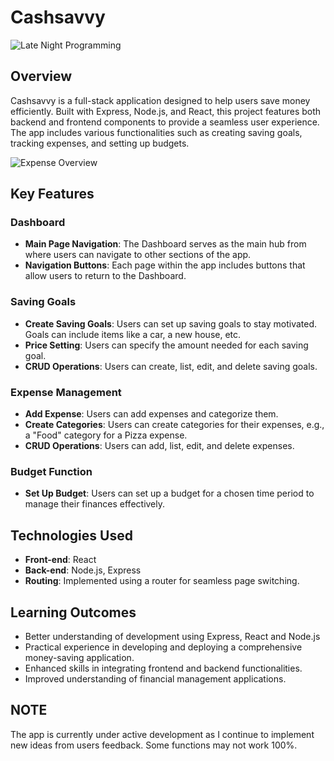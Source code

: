 # Cashsavvy

![Late Night Programming](https://i.pinimg.com/originals/87/6e/4a/876e4a4651b3bbf00faa84d7c53a9dd9.gif)

## Overview

Cashsavvy is a full-stack application designed to help users save money efficiently. Built with Express, Node.js, and React, this project features both backend and frontend components to provide a seamless user experience. The app includes various functionalities such as creating saving goals, tracking expenses, and setting up budgets.


![Expense Overview](https://drive.google.com/file/d/1ppsfr9hK5DbomWgfpRuQal5afYljA1cZ/view?usp=sharing)


## Key Features

### Dashboard

- **Main Page Navigation**: The Dashboard serves as the main hub from where users can navigate to other sections of the app.
- **Navigation Buttons**: Each page within the app includes buttons that allow users to return to the Dashboard.

### Saving Goals

- **Create Saving Goals**: Users can set up saving goals to stay motivated. Goals can include items like a car, a new house, etc.
- **Price Setting**: Users can specify the amount needed for each saving goal.
- **CRUD Operations**: Users can create, list, edit, and delete saving goals.

### Expense Management

- **Add Expense**: Users can add expenses and categorize them.
- **Create Categories**: Users can create categories for their expenses, e.g., a "Food" category for a Pizza expense.
- **CRUD Operations**: Users can add, list, edit, and delete expenses.

### Budget Function

- **Set Up Budget**: Users can set up a budget for a chosen time period to manage their finances effectively.

## Technologies Used

- **Front-end**: React
- **Back-end**: Node.js, Express
- **Routing**: Implemented using a router for seamless page switching.

## Learning Outcomes

- Better understanding of development using  Express, React and Node.js
- Practical experience in developing and deploying a comprehensive money-saving application.
- Enhanced skills in integrating frontend and backend functionalities.
- Improved understanding of financial management applications.

## NOTE
The app is currently under active development as I continue to implement new ideas from users feedback. Some functions may not work 100%.